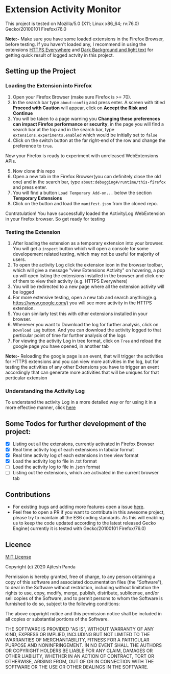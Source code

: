 # Extension Activity Monitor

This project is tested on Mozilla/5.0 (X11; Linux x86_64; rv:76.0) Gecko/20100101 Firefox/76.0

**Note:-** Make sure you have some loaded extensions in the Firefox Browser, before testing. If you haven't loaded any, I recommend in using the extensions [HTTPS Everywhere](https://addons.mozilla.org/en-US/firefox/addon/https-everywhere/) and [Dark Background and light text](https://addons.mozilla.org/en-US/firefox/addon/dark-background-light-text/) for getting quick result of logged actvity in this project.

## Setting up the Project

### Loading the Extension into Firefox

1. Open your Firefox Browser (make sure Firefox is >= 70).
2. In the search bar type `about:config` and press enter. A screen with  titled **Proceed with Caution** will appear, click on **Accept the Risk and Continue**
3. You will be taken to a page warning you **Changing these preferences can impact Firefox performance or security**, in the page you will find a search bar at the top and in the search bar, type `extensions.experiments.enabled` which would be initially set to `false`
4. Click on the switch button at the far right-end of the row and change the preference to `true`.

Now your Firefox is ready to experiment with unreleased WebExtensions APIs.

5. Now clone this repo
6. Open a new tab in the Firefox Browser(you can definitely close the old one) and in the search bar, type `about:debugging#/runtime/this-firefox` and press enter.
7. You will find a button `Load Temporary Add-on...` below the section **Temporary Extensions**
8. Click on the button and load the `manifest.json` from the cloned repo.

Contratulation! You have successfully loaded the ActivityLog WebExtension in your firefox browser. So get ready for testing

### Testing the Extension

1. After loading the extension as a temporary extension into your browser. You will get a `inspect` button which will open a console for some developement related testing, which may not be useful for majority of users.
2. To open the activity Log click the extension icon in the browser toolbar, which will give a message "view Extensions Activity" on hovering, a pop up will open listing the extensions installed in the browser and click one of them to view their activity (e.g. HTTPS Everywhere)
3. You will be redirected to a new page where all the extension activity will be logged
4. For more extensive testing, open a new tab and search anything(e.g. <https://www.google.com/)> you will see more activity in the HTTPS extension.
5. You can similarly test this with other extensions installed in your browser.
6. Whenever you want to Download the log for further analysis, click on `Download Log` button. And you can download the activity logged to that perticular point of time for further analysis of the logs
7. For viewing the activity Log in tree format, click on `Tree` and reload the google page you have opened, in another tab

**Note:-** Reloading the google page is an event, that will trigger the activities for HTTPS extensions and you can view more activities in the log, but for testing the activities of any other Extensions you have to trigger an event accordingly that can generate more activities that will be uniques for that perticular extension

### Understanding the Activity Log

To understand the activity Log in a more detailed way or for using it in a more effective manner, click [here](UNDERSTANDINGTHEAPI.md)

## Some Todos for further development of the project:

* [x] Listing out all the extensions, currently activated in Firefox Browser
* [x] Real time activity log of each extensions in tabular format
* [x] Real time activity log of each extensions in tree view format
* [x] Load the activity log to file in .txt format
* [ ] Load the activity log to file in .json format
* [ ] Listing out the extensions, which are activated in the current browser tab

## Contributions

* For existing bugs and adding more features open a issue [here](https://github.com/Ajitesh13/Extension-Activity-Monitor/issues).
* Feel free to open a PR if you want to contribute in this awesome project, please try to maintain all the ES6 coding standards. As this will enabling us to keep the code updated according to the latest released Gecko Engine( currently it is tested with Gecko/20100101 Firefox/76.0)

## Licence

[MIT License](LICENSE)

Copyright (c) 2020 Ajitesh Panda

Permission is hereby granted, free of charge, to any person obtaining a copy
of this software and associated documentation files (the "Software"), to deal
in the Software without restriction, including without limitation the rights
to use, copy, modify, merge, publish, distribute, sublicense, and/or sell
copies of the Software, and to permit persons to whom the Software is
furnished to do so, subject to the following conditions:

The above copyright notice and this permission notice shall be included in all
copies or substantial portions of the Software.

THE SOFTWARE IS PROVIDED "AS IS", WITHOUT WARRANTY OF ANY KIND, EXPRESS OR
IMPLIED, INCLUDING BUT NOT LIMITED TO THE WARRANTIES OF MERCHANTABILITY,
FITNESS FOR A PARTICULAR PURPOSE AND NONINFRINGEMENT. IN NO EVENT SHALL THE
AUTHORS OR COPYRIGHT HOLDERS BE LIABLE FOR ANY CLAIM, DAMAGES OR OTHER
LIABILITY, WHETHER IN AN ACTION OF CONTRACT, TORT OR OTHERWISE, ARISING FROM,
OUT OF OR IN CONNECTION WITH THE SOFTWARE OR THE USE OR OTHER DEALINGS IN THE
SOFTWARE.
